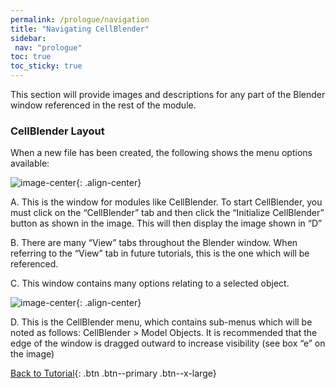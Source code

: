 ```yaml
---
permalink: /prologue/navigation
title: "Navigating CellBlender"
sidebar: 
 nav: "prologue"
toc: true
toc_sticky: true
---
```


This section will provide images and descriptions for any part of the Blender window referenced in the rest of the module.

### CellBlender Layout

When a new file has been created, the following shows the menu options available: 

![image-center](../assets/images/motifs_nav1.png){: .align-center}

A. This is the window for modules like CellBlender. To start CellBlender, you must click on the “CellBlender” tab and then click the “Initialize CellBlender” button as shown in the image. This will then display the image shown in “D” 

B. There are many “View” tabs throughout the Blender window. When referring to the “View” tab in future tutorials,  this is the one which will be referenced. 

C. This window contains many options relating to a selected object. 

![image-center](../assets/images/motifs_nav2.png){: .align-center}

D. This is the CellBlender menu, which contains sub-menus which will be noted as follows: CellBlender > Model Objects. It is recommended that the edge of the window is dragged outward to increase visibility (see box “e” on the image) 

[Back to Tutorial](tutorial-random-walk){: .btn .btn--primary .btn--x-large} 
